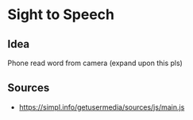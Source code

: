 # Sight to Speech
## Idea
Phone read word from camera (expand upon this pls)
## Sources
- https://simpl.info/getusermedia/sources/js/main.js